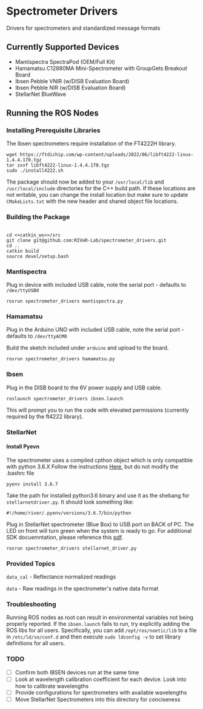 # Spectrometer Drivers

Drivers for spectrometers and standardized message formats

## Currently Supported Devices

- Mantispectra SpectraPod (OEM/Full Kit)
- Hamamatsu C12880MA Mini-Spectrometer with GroupGets Breakout Board
- Ibsen Pebble VNIR (w/DISB Evaluation Board)
- Ibsen Pebble NIR (w/DISB Evaluation Board)
- StellarNet BlueWave

## Running the ROS Nodes

### Installing Prerequisite Libraries
The Ibsen spectrometers require installation of the FT4222H library.
```
wget https://ftdichip.com/wp-content/uploads/2022/06/libft4222-linux-1.4.4.170.tgz
tar zxvf libft4222-linux-1.4.4.170.tgz
sudo ./install4222.sh
```
The package should now be added to your `/usr/local/lib` and `/usr/local/include` directories for the C++ build path. If these locations are not writable, you can change the install location but make sure to update `CMakeLists.txt` with the new header and shared object file locations.

### Building the Package
```

cd <<catkin_ws>>/src
git clone git@github.com:RIVeR-Lab/spectrometer_drivers.git
cd ..
catkin build
source devel/setup.bash
```

### Mantispectra

Plug in device with included USB cable, note the serial port - defaults to `/dev/ttyUSB0`

`rosrun spectrometer_drivers mantispectra.py`


### Hamamatsu

Plug in the Arduino UNO with included USB cable, note the serial port - defaults to `/dev/ttyACM0`

Build the sketch included under `arduino` and upload to the board.

`rosrun spectrometer_drivers hamamatsu.py`

### Ibsen

Plug in the DISB board to the 6V power supply and USB cable. 

`roslaunch spectrometer_drivers ibsen.launch`

This will prompt you to run the code with elevated permissions (currently required by the ft4222 library).

### StellarNet
#### Install Pyevn
The spectrometer uses a compiled cpthon object which is only compatible with python 3.6.X
Follow the instructions [Here](https://github.com/pyenv/pyenv), but do not modify the .bashrc file
```
pyenv install 3.6.7
```
Take the path for installed python3.6 binary and use it as the shebang for `stellarnetdriver.py`. It should look something like:
```
#!/home/river/.pyenv/versions/3.6.7/bin/python
```

Plug in StellarNet spectrometer (Blue Box) to USB port on BACK of PC. The LED on front will turn green when the system is ready to go. For additional SDK docuemntation, please reference this [pdf](https://www.stellarnet.us/wp-content/uploads/stellarnet_driver3-Documentation_v1.1.pdf).

`rosrun spectrometer_drivers stellarnet_driver.py`
### Provided Topics

`data_cal` - Reflectance normalized readings

`data` - Raw readings in the spectrometer's native data format

### Troubleshooting

Running ROS nodes as root can result in environmental variables not being properly reported. If the `ibsen.launch` fails to run, try explicitly adding the ROS libs for all users. Specifically, you can add `/opt/ros/noetic/lib` to a file in `/etc/ld/so/conf.d` and then execute `sudo ldconfig -v` to set library definitions for all users.

### TODO

- [ ] Confirm both IBSEN devices run at the same time
- [ ] Look at wavelength calibration coefficient for each device. Look into how to calibrate wavelengths
- [ ] Provide configurations for spectrometers with available wavelengths
- [ ] Move StellarNet Spectrometers into this directory for conciseness